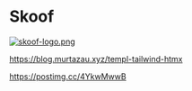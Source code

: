 # Skoof
[![skoof-logo.png](https://i.postimg.cc/MpX4nFB2/skoof-logo.png)](https://postimg.cc/4YkwMwwB)

https://blog.murtazau.xyz/templ-tailwind-htmx

https://postimg.cc/4YkwMwwB